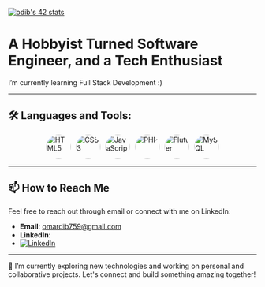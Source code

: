 [![odib's 42 stats](https://badge.mediaplus.ma/binary/odib?UM6P=off)](https://github.com/OMAR-DIB)
# A Hobbyist Turned Software Engineer, and a Tech Enthusiast

I’m currently learning Full Stack Development :)

---

## 🛠️ Languages and Tools:

<div style="display: flex; justify-content: center; gap: 10px; flex-wrap: wrap;">
  <img src="https://img.icons8.com/color/48/000000/html-5--v1.png" alt="HTML5" width="50" style="border-radius: 50%;">
  <img src="https://img.icons8.com/color/48/000000/css3.png" alt="CSS3" width="50" style="border-radius: 50%;">
  <img src="https://img.icons8.com/color/48/000000/javascript.png" alt="JavaScript" width="50" style="border-radius: 50%;">
  <img src="https://img.icons8.com/officel/48/000000/php-logo.png" alt="PHP" width="50" style="border-radius: 50%;">
  <img src="https://img.icons8.com/color/48/000000/flutter.png" alt="Flutter" width="50" style="border-radius: 50%;">
  <img src="https://img.icons8.com/color/48/000000/mysql-logo.png" alt="MySQL" width="50" style="border-radius: 50%;">
</div>

---

## 📫 How to Reach Me

Feel free to reach out through email or connect with me on LinkedIn:

- **Email**: [omardib759@gmail.com](mailto:omardib759@gmail.com)
- **LinkedIn**:
- [![LinkedIn](https://img.icons8.com/color/48/000000/linkedin.png)](https://www.linkedin.com/in/omar-dib-3b8b8a2b3/)

---

🌱 I’m currently exploring new technologies and working on personal and collaborative projects. Let's connect and build something amazing together!

